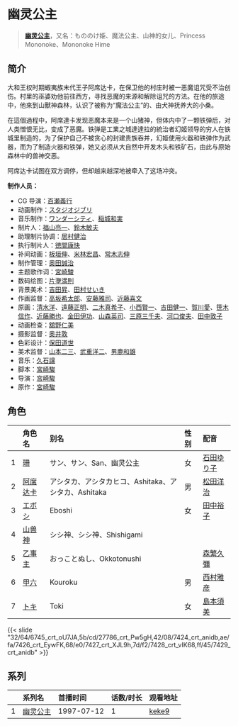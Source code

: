 # 幽灵公主


> <u>**[幽灵公主](https://bgm.tv/subject/310)**</u>，又名：もののけ姫、魔法公主、山神的女儿、Princess Mononoke、Mononoke Hime

## 简介

大和王权时期蝦夷族末代王子阿席达卡，在保卫他的村庄时被一恶魔诅咒受不治创伤。村里的巫婆劝他前往西方，寻找恶魔的来源和解除诅咒的方法。在他的旅途中，他來到山獸神森林，认识了被称为“魔法公主”的、由犬神抚养大的小桑。

在這個過程中，阿席達卡发现恶魔本来是一个山猪神，但体内中了一颗铁弹后，对人类憎恨无比，变成了恶魔。铁弹是工業之城達達拉的統治者幻姬领导的穷人在铁城里制造的，为了保护自己不被贪心的封建贵族吞并，幻姬使用火器和铁弹作为武器，而为了制造火器和铁弹，她又必须从大自然中开发木头和铁矿石，由此与原始森林中的兽神交恶。

阿席达卡试图在双方调停，但却越来越深地被牵入了这场冲突。

**制作人员：**
- CG 导演：[百瀬義行](https://bgm.tv/person/1347)
- 动画制作：[スタジオジブリ](https://bgm.tv/person/2216)
- 音乐制作：[ワンダーシティ](https://bgm.tv/person/39707)、[稲城和実](https://bgm.tv/person/2217)
- 制片人：[福山亮一](https://bgm.tv/person/39716)、[鈴木敏夫](https://bgm.tv/person/2215)
- 助理制片协调：[居村健治](https://bgm.tv/person/15786)
- 执行制片人：[徳間康快](https://bgm.tv/person/2117)
- 补间动画：[板垣伸](https://bgm.tv/person/1663)、[米林宏昌](https://bgm.tv/person/7724)、[常木志伸](https://bgm.tv/person/10365)
- 制作管理：[奥田誠治](https://bgm.tv/person/19591)
- 主题歌作词：[宮崎駿](https://bgm.tv/person/1040)
- 数码绘图：[片塰満則](https://bgm.tv/person/32036)
- 背景美术：[吉田昇](https://bgm.tv/person/15473)、[田村せいき](https://bgm.tv/person/6772)
- 作画监督：[高坂希太郎](https://bgm.tv/person/1665)、[安藤雅司](https://bgm.tv/person/1592)、[近藤喜文](https://bgm.tv/person/1509)
- 原画：[清水洋](https://bgm.tv/person/3564)、[遠藤正明](https://bgm.tv/person/11616)、[二木真希子](https://bgm.tv/person/11680)、[小西賢一](https://bgm.tv/person/2176)、[吉田健一](https://bgm.tv/person/2727)、[賀川愛](https://bgm.tv/person/2068)、[笹木信作](https://bgm.tv/person/14792)、[近藤勝也](https://bgm.tv/person/2109)、[金田伊功](https://bgm.tv/person/2653)、[山森英司](https://bgm.tv/person/21472)、[三原三千夫](https://bgm.tv/person/805)、[河口俊夫](https://bgm.tv/person/3393)、[田中敦子](https://bgm.tv/person/11679)
- 动画检查：[舘野仁美](https://bgm.tv/person/34701)
- 摄影监督：[奥井敦](https://bgm.tv/person/1044)
- 色彩设计：[保田道世](https://bgm.tv/person/1510)
- 美术监督：[山本二三](https://bgm.tv/person/3471)、[武重洋二](https://bgm.tv/person/11682)、[男鹿和雄](https://bgm.tv/person/11681)
- 音乐：[久石譲](https://bgm.tv/person/1638)
- 脚本：[宮崎駿](https://bgm.tv/person/1040)
- 导演：[宮崎駿](https://bgm.tv/person/1040)
- 原作：[宮崎駿](https://bgm.tv/person/1040)

## 角色

|     |   角色名   |   别名  | 性别 |  配音  |
|:--- |:------  |:----      |:---  |:--   |
| 1 | [珊](https://bgm.tv/character/6745) | サン、サン、San、幽灵公主 | 女 | [石田ゆり子](https://bgm.tv/person/4522) |
| 2 | [阿席达卡](https://bgm.tv/character/27786) | アシタカ、アシタカヒコ、Ashitaka、アシタカ、Ashitaka | 男 | [松田洋治](https://bgm.tv/person/4532) |
| 3 | [エボシ](https://bgm.tv/character/7424) | Eboshi | 女 | [田中裕子](https://bgm.tv/person/4521) |
| 4 | [山兽神](https://bgm.tv/character/7426) | シシ神、シシ神、Shishigami |  |  |
| 5 | [乙事主](https://bgm.tv/character/7427) | おっことぬし、Okkotonushi |  | [森繁久彌](https://bgm.tv/person/4520) |
| 6 | [甲六](https://bgm.tv/character/7428) | Kouroku | 男 | [西村雅彦](https://bgm.tv/person/4519) |
| 7 | [トキ](https://bgm.tv/character/7429) | Toki | 女 | [島本須美](https://bgm.tv/person/4182) |

{{< slide "32/64/6745_crt_oU7JA,5b/cd/27786_crt_Pw5gH,42/08/7424_crt_anidb,ae/fa/7426_crt_EywFK,68/e0/7427_crt_XJL9h,7d/f2/7428_crt_vIK68,ff/45/7429_crt_anidb" >}}

## 系列

|     | 系列名  | 首播时间       | 话数/时长 | 观看地址                                                     |
| :-- | :--- | :--------- | :---- | :------------------------------------------------------- |
| 1   |[幽灵公主](https://bgm.tv/subject/310)| 1997-07-12 | 1     | [keke9](https://www.keke9.app/play/178909-4-178373.html) |



